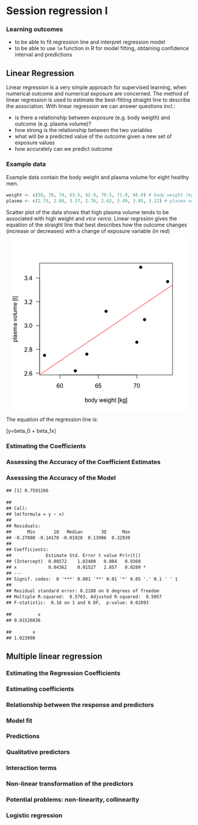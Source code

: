 Session regression I
================

### Learning outcomes

  - to be able to fit regression line and interpret regression model
  - to be able to use `lm` function in R for model fitting, obtaining
    confidence interval and predictions

## Linear Regression

Linear regression is a very simple approach for supervised learning,
when numerical outcome and numerical exposure are concerned. The method
of linear regression is used to estimate the best-fitting straight line
to describe the association. With linear regression we can answer
questions incl.:

  - is there a relationship between exposure (e.g. body weigth) and
    outcome (e.g. plasma volume)?
  - how strong is the relationship between the two variables
  - what will be a predicted value of the outcome given a new set of
    exposure values
  - how accurately can we predict outcome

### Example data

Example data contain the body weight and plasma volume for eight healthy
men.

``` r
weight <- c(58, 70, 74, 63.5, 62.0, 70.5, 71.0, 66.0) # body weight (kg)
plasma <- c(2.75, 2.86, 3.37, 2.76, 2.62, 3.49, 3.05, 3.12) # plasma volume (liters)
```

Scatter plot of the data shows that high plasma volume tends to be
associated with high weight and *vice verca*. Linear regrssion gives the
equation of the straight line that best describes how the outcome
changes (increase or decreases) with a change of exposure variable (in
red)
<img src="session-regression_files/figure-gfm/fig-reg-1.png" style="display: block; margin: auto;" />

The equation of the regression line is:

\[y=beta_0 + beta_1x\]

### Estimating the Coefficients

### Assessing the Accuracy of the Coefficient Estimates

### Asesssing the Accuracy of the Model

    ## [1] 0.7591266

    ## 
    ## Call:
    ## lm(formula = y ~ x)
    ## 
    ## Residuals:
    ##      Min       1Q   Median       3Q      Max 
    ## -0.27880 -0.14178 -0.01928  0.13986  0.32939 
    ## 
    ## Coefficients:
    ##             Estimate Std. Error t value Pr(>|t|)  
    ## (Intercept)  0.08572    1.02400   0.084   0.9360  
    ## x            0.04362    0.01527   2.857   0.0289 *
    ## ---
    ## Signif. codes:  0 '***' 0.001 '**' 0.01 '*' 0.05 '.' 0.1 ' ' 1
    ## 
    ## Residual standard error: 0.2188 on 6 degrees of freedom
    ## Multiple R-squared:  0.5763, Adjusted R-squared:  0.5057 
    ## F-statistic:  8.16 on 1 and 6 DF,  p-value: 0.02893

    ##          x 
    ## 0.01526836

    ##        x 
    ## 1.023998

## Multiple linear regression

### Estimating the Regression Coefficients

### Estimating coefficients

### Relationship between the response and predictors

### Model fit

### Predictions

### Qualitative predictors

### Interaction terms

### Non-linear transformation of the predictors

### Potential problems: non-linearity, collinearity

### Logistic regression

